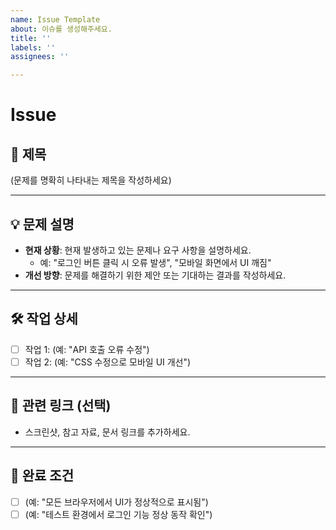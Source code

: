 ```yaml
---
name: Issue Template
about: 이슈를 생성해주세요.
title: ''
labels: ''
assignees: ''

---
```


# Issue

## 📌 제목
(문제를 명확히 나타내는 제목을 작성하세요)

---

## 💡 문제 설명
- **현재 상황**: 현재 발생하고 있는 문제나 요구 사항을 설명하세요.
  - 예: "로그인 버튼 클릭 시 오류 발생", "모바일 화면에서 UI 깨짐"
- **개선 방향**: 문제를 해결하기 위한 제안 또는 기대하는 결과를 작성하세요.

---

## 🛠 작업 상세
- [ ] 작업 1: (예: "API 호출 오류 수정")
- [ ] 작업 2: (예: "CSS 수정으로 모바일 UI 개선")

---

## 🔗 관련 링크 (선택)
- 스크린샷, 참고 자료, 문서 링크를 추가하세요.

---

## 🎯 완료 조건
- [ ] (예: "모든 브라우저에서 UI가 정상적으로 표시됨")
- [ ] (예: "테스트 환경에서 로그인 기능 정상 동작 확인")
